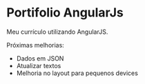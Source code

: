 # Portifolio AngularJs

Meu currículo utilizando AngularJS.

Próximas melhorias:
 - Dados em JSON
 - Atualizar textos
 - Melhoria no layout para pequenos devices
